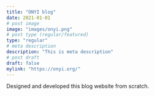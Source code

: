 ```yaml
---
title: "ONYI blog"
date: 2021-01-01
# post image
image: "images/onyi.png"
# post type (regular/featured)
type: "regular"
# meta description
description: "This is meta description"
# post draft
draft: false
mylink: "https://onyi.org/"
---
```


Designed and developed this blog website from scratch.
